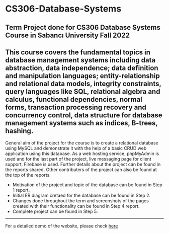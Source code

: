 # CS306-Database-Systems
## Term Project done for CS306 Database Systems Course in Sabancı University Fall 2022
This course covers the fundamental topics in database management systems including data abstraction, data independence; data definition and manipulation languages; entity-relationship and relational data models, integrity constraints, query languages like SQL, relational algebra and calculus, functional dependencies, normal forms, transaction processing recovery and concurrency control, data structure for database management systems such as indices, B-trees, hashing.
---
General aim of the project for the course is to create a relational database using MySQL and demonstrate it with the help of a basic CRUD web application using this database. As a web hosting service, phpMyAdmin is used and for the last part of the project, live messaging page for client support, Firebase is used. Further details about the project can be found in the reports shared. Other contributers of the project can also be found at the top of the reports. 

- Motivation of the project and topic of the database can be found in Step 1 report.
- Initial ER diagram cretaed for the database can be found in Step 2.
- Changes done throughout the term and screenshots of the pages created with their functionality can be found in Step 4 report.
- Complete project can be found in Step 5.

---
For a detailed demo of the website, please check [here](https://youtu.be/icOtFXeQpRg)


